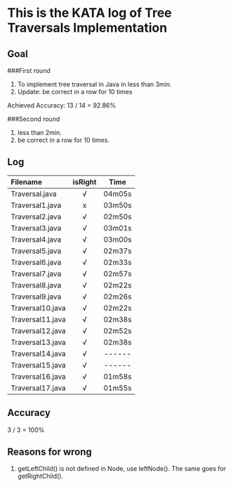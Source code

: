 # This is the KATA log of Tree Traversals Implementation  
  
## Goal  
  
###First round  
  
1. To implement tree traversal in Java in less than 3min.
2. Update: be correct in a row for 10 times
  
Achieved
Accuracy: 13 / 14 = 92.86%
  
###Second round

1. less than 2min.
2. be correct in a row for 10 times.
  
## Log
  
| Filename           | isRight    | Time |
|:------------------ |:----------:|:----:|
| Traversal.java     |√           |04m05s|
| Traversal1.java    |x           |03m50s|
| Traversal2.java    |√           |02m50s|
| Traversal3.java    |√           |03m01s|
| Traversal4.java    |√           |03m00s|
| Traversal5.java    |√           |02m37s|
| Traversal6.java    |√           |02m33s|
| Traversal7.java    |√           |02m57s|
| Traversal8.java    |√           |02m22s|
| Traversal9.java    |√           |02m26s|
| Traversal10.java   |√           |02m22s|
| Traversal11.java   |√           |02m38s|
| Traversal12.java   |√           |02m52s|
| Traversal13.java   |√           |02m38s|
| Traversal14.java   |√           |------|
| Traversal15.java   |√           |------|
| Traversal16.java   |√           |01m58s|
| Traversal17.java   |√           |01m55s|
  
## Accuracy

3 / 3 = 100%

## Reasons for wrong  
  
1. getLeftChild() is not defined in Node, use leftNode(). The same goes for getRightChild().
